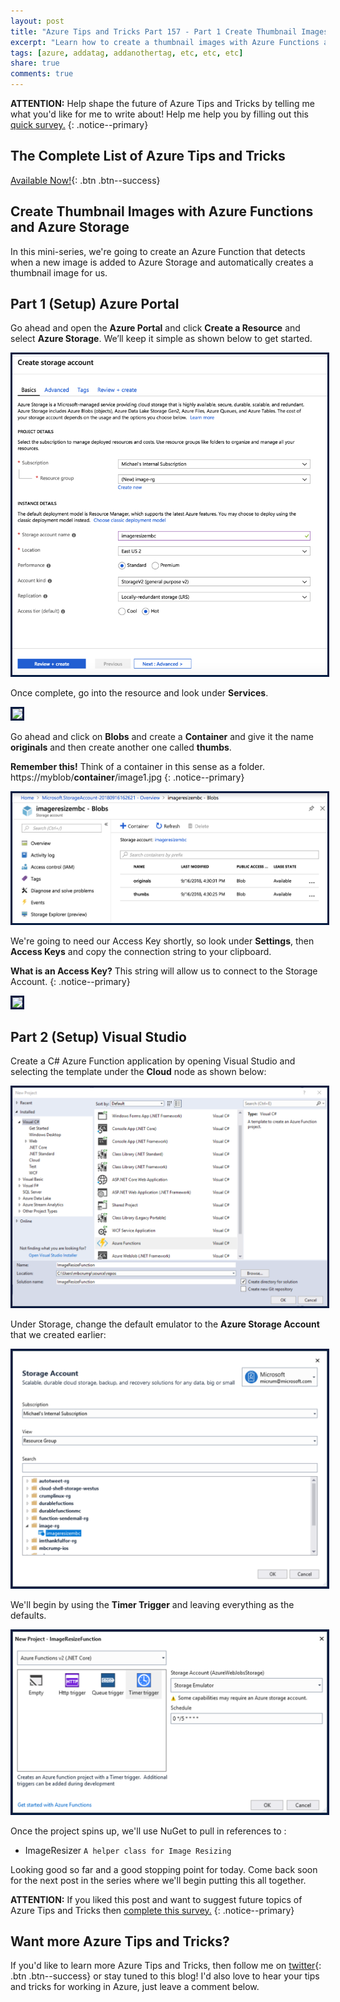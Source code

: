 ```yaml
---
layout: post
title: "Azure Tips and Tricks Part 157 - Part 1 Create Thumbnail Images with Azure Functions and Azure Storage"
excerpt: "Learn how to create a thumbnail images with Azure Functions and Azure Storage"
tags: [azure, addatag, addanothertag, etc, etc, etc]
share: true
comments: true
---
```

 
**ATTENTION:** Help shape the future of Azure Tips and Tricks by telling me what you'd like for me to write about! Help me help you by filling out this [quick survey.](http://survey.azuredev.tips)
{: .notice--primary}
 
## The Complete List of Azure Tips and Tricks
 
[Available Now!](https://michaelcrump.net/azure-tips-and-tricks-complete-list/){: .btn .btn--success}
 
## Create Thumbnail Images with Azure Functions and Azure Storage 

In this mini-series, we're going to create an Azure Function that detects when a new image is added to Azure Storage and automatically creates a thumbnail image for us.

## Part 1 (Setup) Azure Portal
 
Go ahead and open the **Azure Portal** and click **Create a Resource** and select **Azure Storage**. We’ll keep it simple as shown below to get started.
 
<img style="border:3px solid #021a40" src="/files/imageresizer1.png">

Once complete, go into the resource and look under **Services**. 

<img style="border:3px solid #021a40" src="/files/storageacct2.png">

Go ahead and click on **Blobs** and create a **Container** and give it the name **originals** and then create another one called **thumbs**.

**Remember this!** Think of a container in this sense as a folder. https://myblob/**container**/image1.jpg
{: .notice--primary}

<img style="border:3px solid #021a40" src="/files/imageresizer2.png">

We're going to need our Access Key shortly, so look under **Settings**, then **Access Keys** and copy the connection string to your clipboard.

**What is an Access Key?** This string will allow us to connect to the Storage Account.
{: .notice--primary}

<img style="border:3px solid #021a40" src="/files/storagethroughcsharp1.png">

## Part 2 (Setup) Visual Studio

Create a C# Azure Function application by opening Visual Studio and selecting the template under the **Cloud** node as shown below:

<img style="border:3px solid #021a40" src="/files/imageresizer3.png">

Under Storage, change the default emulator to the **Azure Storage Account** that we created earlier:

<img style="border:3px solid #021a40" src="/files/imageresizer4.png">

We'll begin by using the **Timer Trigger** and leaving everything as the defaults. 

<img style="border:3px solid #021a40" src="/files/imageresizer5.png">

Once the project spins up, we'll use NuGet to pull in references to :

* ImageResizer `A helper class for Image Resizing`

Looking good so far and a good stopping point for today. Come back soon for the next post in the series where we'll begin putting this all together. 

**ATTENTION:** If you liked this post and want to suggest future topics of Azure Tips and Tricks then [complete this survey.](http://survey.azuredev.tips)
{: .notice--primary}
 
## Want more Azure Tips and Tricks?
 
If you'd like to learn more Azure Tips and Tricks, then follow me on [twitter](http://twitter.com/mbcrump){: .btn .btn--success} or stay tuned to this blog! I'd also love to hear your tips and tricks for working in Azure, just leave a comment below.